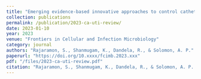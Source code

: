 ```yaml
---
title: "Emerging evidence-based innovative approaches to control catheter-associated urinary tract infection: a review"
collection: publications
permalink: /publication/2023-ca-uti-review/
date: 2023-01-10
year: 2023
venue: "Frontiers in Cellular and Infection Microbiology"
category: journal
authors: "Rajaramon, S., Shanmugam, K., Dandela, R., & Solomon, A. P."
paperurl: "https://doi.org/10.xxxx/fcimb.2023.xxx"
pdf: "/files/2023-ca-uti-review.pdf"
citation: "Rajaramon, S., Shanmugam, K., Dandela, R., & Solomon, A. P. (2023). Emerging evidence-based innovative approaches to control catheter-associated urinary tract infection: A review. *Frontiers in Cellular and Infection Microbiology*, 2023. https://doi.org/10.xxxx/fcimb.2023.xxx"
---
```

